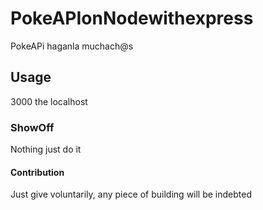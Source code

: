 # PokeAPIonNodewithexpress

PokeAPi haganla muchach@s

## Usage
3000 the localhost

### ShowOff



Nothing just do it


#### Contribution

Just give voluntarily, any piece of building will be indebted
